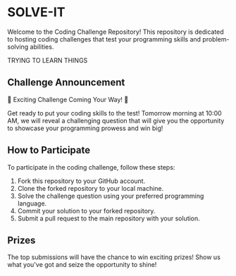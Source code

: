 # SOLVE-IT
Welcome to the Coding Challenge Repository! This repository is dedicated to hosting coding challenges that test your programming skills and problem-solving abilities.


TRYING TO LEARN THINGS

## Challenge Announcement

🚀 Exciting Challenge Coming Your Way! 🚀

Get ready to put your coding skills to the test! Tomorrow morning at 10:00 AM, we will reveal a challenging question that will give you the opportunity to showcase your programming prowess and win big!

## How to Participate

To participate in the coding challenge, follow these steps:

1. Fork this repository to your GitHub account.
2. Clone the forked repository to your local machine.
3. Solve the challenge question using your preferred programming language.
4. Commit your solution to your forked repository.
5. Submit a pull request to the main repository with your solution.

## Prizes

The top submissions will have the chance to win exciting prizes! Show us what you've got and seize the opportunity to shine!
